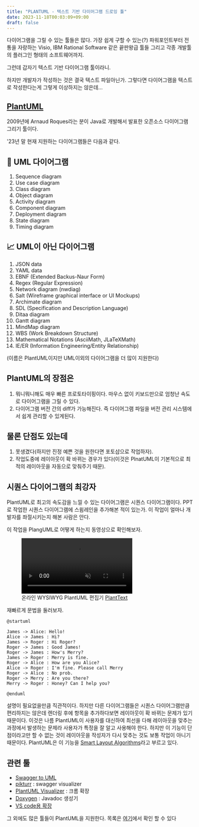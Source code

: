 ```yaml
---
title: "PLANTUML - 텍스트 기반 다이어그램 드로잉 툴"
date: 2023-11-18T00:03:09+09:00
draft: false
---
```


다이어그램을 그릴 수 있는 툴들은 많다.
가장 쉽게 구할 수 있는(?) 파워포인트부터 전통을 자랑하는 Visio, IBM Rational Software 같은 끝판왕급 툴들 그리고 각종 개발툴의 플러그인 형태의 소프트웨어까지.

그런데 갑자기 텍스트 기반 다이어그램 툴이라니.

하지만 개발자가 작성하는 것은 결국 텍스트 파일아닌가. 그렇다면 다이어그램을 텍스트로 작성한다는게 그렇게 이상하지는 않은데...

## [PlantUML](https://github.com/plantuml/plantuml)

2009년에 Arnaud Roques라는 분이 Java로 개발해서 발표한 오픈소스 다이어그램 그리기 툴이다.

'23년 말 현재 지원하는 다이어그램들은 다음과 같다.

## 🧩 UML 다이어그램
1. Sequence diagram
1. Use case diagram
1. Class diagram
1. Object diagram
1. Activity diagram
1. Component diagram
1. Deployment diagram
1. State diagram
1. Timing diagram

## 📈 UML이 아닌 다이어그램
1. JSON data
1. YAML data
1. EBNF (Extended Backus-Naur Form)
1. Regex (Regular Expression)
1. Network diagram (nwdiag)
1. Salt (Wireframe graphical interface or UI Mockups)
1. Archimate diagram
1. SDL (Specification and Description Language)
1. Ditaa diagram
1. Gantt diagram
1. MindMap diagram
1. WBS (Work Breakdown Structure)
1. Mathematical Notations (AsciiMath, JLaTeXMath)
1. IE/ER (Information Engineering/Entity Relationship)

(이름은 PlantUML이지만 UML이외의 다이어그램을 더 많이 지원한다)

## PlantUML의 장점은

1. 뭐니뭐니해도 매우 빠른 프로토타이핑이다. 마우스 없이 키보드만으로 엄청난 속도로 다이어그램을 그릴 수 있다.
2. 다이어그램 버전 간의 diff가 가능해진다. 즉 다이어그램 파일을 버전 관리 시스템에서 쉽게 관리할 수 있게된다.

## 물론 단점도 있는데

1. 못생겼다(하지만 진정 예쁜 것을 원한다면 포토샵으로 작업하자).
1. 작업도중에 레이아웃이 확 바뀌는 경우가 있다(이것은 PlnatUML이 기본적으로 최적의 레이아웃을 자동으로 맞춰주기 때문).

## 시퀀스 다이어그램의 최강자

PlantUML로 최고의 속도감을 느낄 수 있는 다이어그램은 시퀀스 다이어그램이다.
PPT로 작업한 시퀀스 다이어그램에 스윔레인을 추가해본 적이 있는가.
이 작업이 얼마나 개발자를 좌절시키는지 해본 사람은 안다.

이 작업을 PlangUML로 어떻게 하는지 동영상으로 확인해보자.
<figure>
    <video src="../../images/PlantUML_sequence_diagram.webm" controls="controls" style="max-width: 730px;" autoplay muted controls loop>
    </video>
  <figcaption>온라인 WYSIWYG PlantUML 편집기 <a href="https://www.planttext.com">PlantText</a></figcaption>
</figure>

재빠르게 문법을 둘러보자.

```
@startuml

James -> Alice: Hello!
Alice -> James : Hi?
James -> Roger : Hi Roger?
Roger -> James : Good James!
Roger -> James : How's Merry?
James -> Roger : Merry is fine.
Roger -> Alice : How are you Alice?
Alice -> Roger : I'm fine. Please call Merry
Roger -> Alice : No prob.
Roger -> Merry : Are you there?
Merry -> Roger : Honey? Can I help you?

@enduml
```
설명이 필요없을만큼 직관적이다.
하지만 다른 다이어그램들은 시퀀스 다이어그램만큼 편리하지는 않은데
렌더링 후에 항목을 추가하다보면 레이아웃이 확 바뀌는 문제가 있기 때문이다.
이것은 나름 PlantUML이 사용자를 대신하여 최선을 다해 레이아웃을 맞추는 과정에서 발생하는 문제라
사용자가 특정을 잘 알고 사용해야 한다.
하지만 이 기능이 단점이라고만 할 수 없는 것이 레이아웃을 작성자가 다시 맞추는 것도 보통 작업이 아니기 때문이다. PlantUML은 이 기능을 [Smart Layout Algorithms](https://plantuml.com/en/faq)라고 부르고 있다.

## 관련 툴

* [Swagger to UML](https://github.com/nlohmann/swagger_to_uml)
* [pikturr](https://github.com/nrekretep/pikturr) : swagger visualizer
* [PlantUML Visualizer](https://chrome.google.com/webstore/detail/plantuml-visualizer/ffaloebcmkogfdkemcekamlmfkkmgkcf) : 크롬 확장
* [Doxygen](https://www.doxygen.nl/manual/config.html#cfg_dot_uml) : Javadoc 생성기
* [VS code용 확장](https://marketplace.visualstudio.com/items?itemName=jebbs.plantuml)

그 외에도 많은 툴들이 PlantUML을 지원한다. 목록은 [여기](https://plantuml.com/en/running)에서 확인 할 수 있다